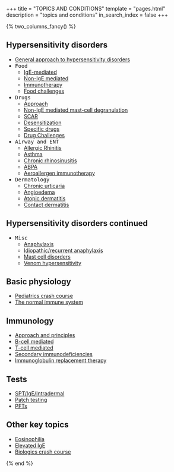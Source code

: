 +++
title = "TOPICS AND CONDITIONS"
template = "pages.html"
description = "topics and conditions"
in_search_index = false
+++

{% two_columns_fancy() %}

## Hypersensitivity disorders

- [General approach to hypersensitivity disorders](@/topics/hypersensitivity/hypersensitivity_approach.md)
- <kbd><kbd>Food</kbd></kbd>
  - [IgE-mediated](/topics/hypersensitivity/foods/ige/)
  - [Non-IgE mediated](/topics/hypersensitivity/foods/non_ige/)
  - [Immunotherapy](/topics/hypersensitivity/foods/immunotherapy)
  - [Food challenges](@/topics/hypersensitivity/foods/food_challenge.md)
- <kbd><kbd>Drugs</kbd></kbd>
  - [Approach](/topics/hypersensitivity/drugs/approach)
  - [Non-IgE mediated mast-cell degranulation](@/topics/hypersensitivity/drugs/non_ige.md)
  - [SCAR](/topics/hypersensitivity/drugs/scar)
  - [Desensitization](/topics/hypersensitivity/drugs/desensitization)
  - [Specific drugs](/topics/hypersensitivity/drugs/specific_drugs/)
  - [Drug Challenges](@/topics/hypersensitivity/drugs/drug_challenge.md)
- <kbd><kbd>Airway and ENT</kbd></kbd>
  - [Allergic Rhinitis](@/topics/hypersensitivity/airway_ent/allergic_rhinitis.md)
  - [Asthma](/topics/hypersensitivity/airway_ent/asthma)
  - [Chronic rhinosinusitis](@/topics/hypersensitivity/airway_ent/chronic_rhinosinusitis.md)
  - [ABPA](/topics/hypersensitivity/airway_ent/abpa)
  - [Aeroallergen immunotherapy](@/topics/hypersensitivity/airway_ent/aeroallergen_immunotherapy.md)
- <kbd><kbd>Dermatology</kbd></kbd>
  - [Chronic urticaria](/topics/hypersensitivity/dermatology/csu)
  - [Angioedema](/topics/hypersensitivity/dermatology/angioedema)
  - [Atopic dermatitis](@/topics/hypersensitivity/dermatology/atopic_dermatitis.md)
  - [Contact dermatitis](@/topics/hypersensitivity/dermatology/contact_dermatitis.md)

<!-- split -->

## Hypersensitivity disorders continued

- <kbd><kbd>Misc</kbd></kbd>
  - [Anaphylaxis](@/topics/hypersensitivity/misc/anaphylaxis.md)
  - [Idiopathic/recurrent anaphylaxis](@/topics/hypersensitivity/misc/idiopathic_anaphylaxis.md)
  - [Mast cell disorders](@/topics/hypersensitivity/misc/mast_cell_disorders.md)
  - [Venom hypersensitivity](/topics/hypersensitivity/misc/venom)

## Basic physiology

- [Pediatrics crash course](@/topics/basic_physiology/pediatrics.md)
- [The normal immune system](@/topics/basic_physiology/immune_system.md)

## Immunology

- [Approach and principles](/topics/immunology/approach)
- [B-cell mediated](@/topics/immunology/b_cell.md)
- [T-cell mediated](@/topics/immunology/t_cell.md)
- [Secondary immunodeficiencies](@/topics/immunology/secondary.md)
- [Immunoglobulin replacement therapy](@/topics/immunology/immunoglobulin_replacement.md)

## Tests

- [SPT/IgE/Intradermal](@/topics/tests/spt_ige_intradermal.md)
- [Patch testing](@/topics/tests/patch_test.md)
- [PFTs](@/topics/tests/pfts.md)

## Other key topics

- [Eosinophilia](/topics/misc/eosinophilia)
- [Elevated IgE](@/topics/misc/elevated_ige.md)
- [Biologics crash course](@/topics/misc/biologics.md)

{% end %}
